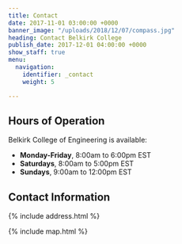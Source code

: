 ```yaml
---
title: Contact
date: 2017-11-01 03:00:00 +0000
banner_image: "/uploads/2018/12/07/compass.jpg"
heading: Contact Belkirk College
publish_date: 2017-12-01 04:00:00 +0000
show_staff: true
menu:
  navigation:
    identifier: _contact
    weight: 5

---
```

## Hours of Operation

Belkirk College of Engineering is available:

* **Monday-Friday**, 8:00am to 6:00pm EST
* **Saturdays**, 8:00am to 5:00pm EST
* **Sundays**, 9:00am to 12:00pm EST

## Contact Information

{% include address.html %}

{% include map.html %}